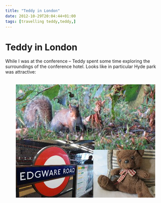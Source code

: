 ```yaml
---
title: "Teddy in London"
date: 2012-10-29T20:04:44+01:00
tags: [travelling teddy,teddy,]
---
```


# Teddy in London


While I was at the conference – Teddy spent some time exploring the surroundings of the conference hotel. Looks like in 
particular Hyde park was attractive:<br><br><center><img 
src="/lhr_2012.jpg"></center>
